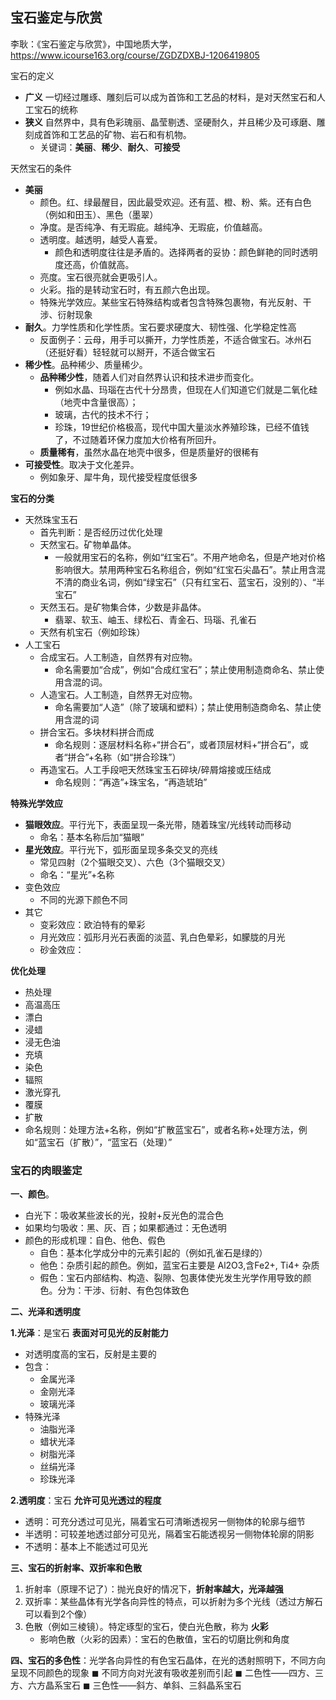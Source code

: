 
## 宝石鉴定与欣赏

李耿：《宝石鉴定与欣赏》，中国地质大学， https://www.icourse163.org/course/ZGDZDXBJ-1206419805

宝石的定义
- **广义** 一切经过雕琢、雕刻后可以成为首饰和工艺品的材料，是对天然宝石和人工宝石的统称
- **狭义** 自然界中，具有色彩瑰丽、晶莹剔透、坚硬耐久，并且稀少及可琢磨、雕刻成首饰和工艺品的矿物、岩石和有机物。
    - 关键词：**美丽**、**稀少**、**耐久**、**可接受**


天然宝石的条件
- **美丽**
    - 颜色。红、绿最醒目，因此最受欢迎。还有蓝、橙、粉、紫。还有白色（例如和田玉）、黑色（墨翠）
    - 净度。是否纯净、有无瑕疵。越纯净、无瑕疵，价值越高。
    - 透明度。越透明，越受人喜爱。
        - 颜色和透明度往往是矛盾的。选择两者的妥协：颜色鲜艳的同时透明度还高，价值就高。
    - 亮度。宝石很亮就会更吸引人。
    - 火彩。指的是转动宝石时，有五颜六色出现。
    - 特殊光学效应。某些宝石特殊结构或者包含特殊包裹物，有光反射、干涉、衍射现象
- **耐久**。力学性质和化学性质。宝石要求硬度大、韧性强、化学稳定性高
    - 反面例子：云母，用手可以撕开，力学性质差，不适合做宝石。冰州石（还挺好看）轻轻就可以掰开，不适合做宝石
- **稀少性**。品种稀少、质量稀少。
    - **品种稀少性**，随着人们对自然界认识和技术进步而变化。
        - 例如水晶、玛瑙在古代十分昂贵，但现在人们知道它们就是二氧化硅（地壳中含量很高）；
        - 玻璃，古代的技术不行；
        - 珍珠，19世纪价格极高，现代中国大量淡水养殖珍珠，已经不值钱了，不过随着环保力度加大价格有所回升。
    - **质量稀有**，虽然水晶在地壳中很多，但是质量好的很稀有
- **可接受性**。取决于文化差异。
    - 例如象牙、犀牛角，现代接受程度低很多


**宝石的分类**
- 天然珠宝玉石
    - 首先判断：是否经历过优化处理
    - 天然宝石。矿物单晶体。
        - 一般就用宝石的名称，例如“红宝石”。不用产地命名，但是产地对价格影响很大。禁用两种宝石名称组合，例如“红宝石尖晶石”。禁止用含混不清的商业名词，例如“绿宝石”（只有红宝石、蓝宝石，没别的）、“半宝石”
    - 天然玉石。是矿物集合体，少数是非晶体。
        - 翡翠、软玉、岫玉、绿松石、青金石、玛瑙、孔雀石
    - 天然有机宝石（例如珍珠）
- 人工宝石
    - 合成宝石。人工制造，自然界有对应物。
        - 命名需要加“合成”，例如“合成红宝石”；禁止使用制造商命名、禁止使用含混的词。
    - 人造宝石。人工制造，自然界无对应物。
        - 命名需要加“人造”（除了玻璃和塑料）；禁止使用制造商命名、禁止使用含混的词
    - 拼合宝石。多块材料拼合而成
        - 命名规则：逐层材料名称+“拼合石”，或者顶层材料+“拼合石”，或者“拼合”+名称（如“拼合珍珠”）
    - 再造宝石。人工手段吧天然珠宝玉石碎块/碎屑熔接或压结成
        - 命名规则：“再造”+珠宝名，“再造琥珀”


**特殊光学效应**
- **猫眼效应**。平行光下，表面呈现一条光带，随着珠宝/光线转动而移动
    - 命名：基本名称后加“猫眼”
- **星光效应**。平行光下，弧形面呈现多条交叉的亮线
    - 常见四射（2个猫眼交叉）、六色（3个猫眼交叉）
    - 命名：“星光”+名称
- 变色效应
    - 不同的光源下颜色不同
- 其它
    - 变彩效应：欧泊特有的晕彩
    - 月光效应：弧形月光石表面的淡蓝、乳白色晕彩，如朦胧的月光
    - 砂金效应：

**优化处理**
- 热处理
- 高温高压
- 漂白
- 浸蜡
- 浸无色油
- 充填
- 染色
- 辐照
- 激光穿孔
- 覆膜
- 扩散
- 命名规则：处理方法+名称，例如“扩散蓝宝石”，或者名称+处理方法，例如“蓝宝石（扩散）”，“蓝宝石（处理）”

### 宝石的肉眼鉴定

**一、颜色**。
- 白光下：吸收某些波长的光，投射+反光色的混合色
- 如果均匀吸收：黑、灰、百；如果都通过：无色透明
- 颜色的形成机理：自色、他色、假色
    - 自色：基本化学成分中的元素引起的（例如孔雀石是绿的）
    - 他色：杂质引起的颜色。例如，蓝宝石主要是 Al2O3,含Fe2+, Ti4+ 杂质
    - 假色：宝石内部结构、构造、裂隙、包裹体使光发生光学作用导致的颜色。分为：干涉、衍射、有色包体致色


**二、光泽和透明度**

**1.光泽**：是宝石 **表面对可见光的反射能力**
- 对透明度高的宝石，反射是主要的
- 包含：
    - 金属光泽
    - 金刚光泽
    - 玻璃光泽
- 特殊光泽
    - 油脂光泽
    - 蜡状光泽
    - 树脂光泽
    - 丝绢光泽
    - 珍珠光泽

**2.透明度**：宝石 **允许可见光透过的程度**
- 透明：可充分透过可见光，隔着宝石可清晰透视另一侧物体的轮廓与细节
- 半透明：可较差地透过部分可见光，隔着宝石能透视另一侧物体轮廓的阴影
- 不透明：基本上不能透过可见光


**三、宝石的折射率、双折率和色散**
1. 折射率（原理不记了）：抛光良好的情况下，**折射率越大，光泽越强**
2. 双折率：某些晶体有光学各向异性的特点，可以折射为多个光线（透过方解石可以看到2个像）
3. 色散（例如三棱镜）。特定琢型的宝石，使白光色散，称为 **火彩**
    - 影响色散（火彩的因素）：宝石的色散值，宝石的切磨比例和角度



**四、宝石的多色性**：光学各向异性的有色宝石晶体，在光的透射照明下，不同方向呈现不同颜色的现象
◼ 不同方向对光波有吸收差别而引起
◼ 二色性——四方、三方、六方晶系宝石
◼ 三色性——斜方、单斜、三斜晶系宝石